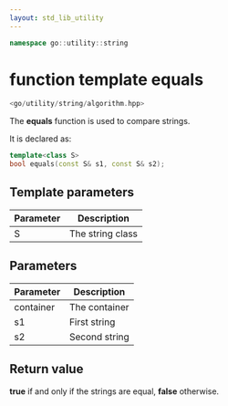 ```yaml
---
layout: std_lib_utility
---
```


```c++
namespace go::utility::string
```

# function template equals

```c++
<go/utility/string/algorithm.hpp>
```

The **equals** function is used to compare strings.

It is declared as:

```c++
template<class S>
bool equals(const S& s1, const S& s2);
```

## Template parameters

Parameter | Description
-|-
S|The string class

## Parameters

Parameter | Description
-|-
container|The container
s1|First string
s2|Second string

## Return value

**true** if and only if the strings are equal, **false** otherwise.
